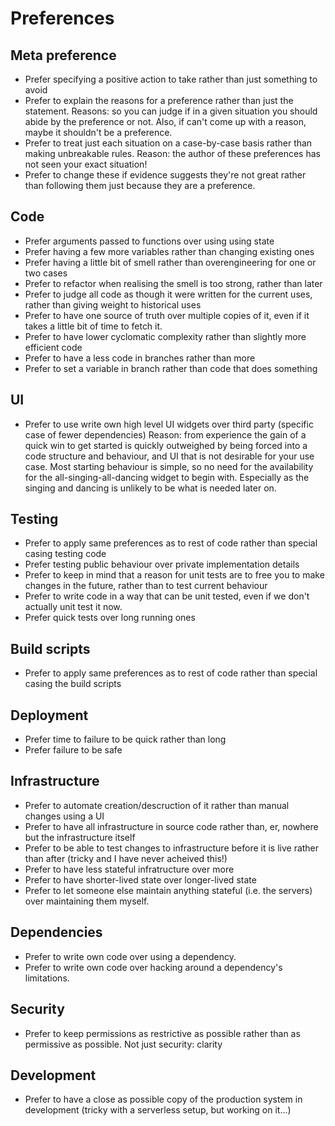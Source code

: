 # Preferences

## Meta preference

- Prefer specifying a positive action to take rather than just something to avoid
- Prefer to explain the reasons for a preference rather than just the statement. Reasons: so you can judge if in a given situation you should abide by the preference or not. Also, if can't come up with a reason, maybe it shouldn't be a preference.
- Prefer to treat just each situation on a case-by-case basis rather than making unbreakable rules. Reason: the author of these preferences has not seen your exact situation!
- Prefer to change these if evidence suggests they're not great rather than following them just because they are a preference.

## Code

- Prefer arguments passed to functions over using using state
- Prefer having a few more variables rather than changing existing ones
- Prefer having a little bit of smell rather than overengineering for one or two cases
- Prefer to refactor when realising the smell is too strong, rather than later
- Prefer to judge all code as though it were written for the current uses, rather than giving weight to historical uses
- Prefer to have one source of truth over multiple copies of it, even if it takes a little bit of time to fetch it.
- Prefer to have lower cyclomatic complexity rather than slightly more efficient code
- Prefer to have a less code in branches rather than more
- Prefer to set a variable in branch rather than code that does something

## UI

- Prefer to use write own high level UI widgets over third party (specific case of fewer dependencies) Reason: from experience the gain of a quick win to get started is quickly outweighed by being forced into a code structure and behaviour, and UI that is not desirable for your use case. Most starting behaviour is simple, so no need for the availability for the all-singing-all-dancing widget to begin with. Especially as the singing and dancing is unlikely to be what is needed later on.

## Testing

- Prefer to apply same preferences as to rest of code rather than special casing testing code
- Prefer testing public behaviour over private implementation details
- Prefer to keep in mind that a reason for unit tests are to free you to make changes in the future, rather than to test current behaviour
- Prefer to write code in a way that can be unit tested, even if we don't actually unit test it now.
- Prefer quick tests over long running ones

## Build scripts

- Prefer to apply same preferences as to rest of code rather than special casing the build scripts

## Deployment

- Prefer time to failure to be quick rather than long
- Prefer failure to be safe

## Infrastructure

- Prefer to automate creation/descruction of it rather than manual changes using a UI
- Prefer to have all infrastructure in source code rather than, er, nowhere but the infrastructure itself
- Prefer to be able to test changes to infrastructure before it is live rather than after (tricky and I have never acheived this!)
- Prefer to have less stateful infratructure over more
- Prefer to have shorter-lived state over longer-lived state
- Prefer to let someone else maintain anything stateful (i.e. the servers) over maintaining them myself.

## Dependencies

- Prefer to write own code over using a dependency.
- Prefer to write own code over hacking around a dependency's limitations.

## Security

- Prefer to keep permissions as restrictive as possible rather than as permissive as possible. Not just security: clarity

## Development

- Prefer to have a close as possible copy of the production system in development (tricky with a serverless setup, but working on it...)
